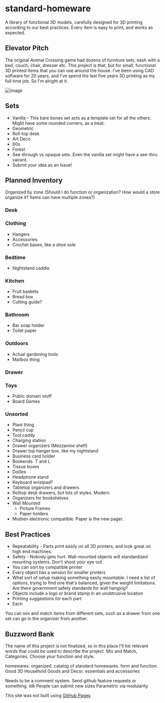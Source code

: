 # standard-homeware
A library of functional 3D models, carefully designed for 3D printing according to our best practices. Every item is easy to print, and works as expected.

## Elevator Pitch
The original Animal Crossing game had dozens of furniture sets, eash with a bed, couch, chair, dresser etc. This project is that, but for small, functional 3D printed items that you can use around the house. I've been using CAD software for 20 years, and I've spend the last five years 3D printing as my full time job. So I'm alright at it.

![image](https://github.com/nathangineer/standard-homeware/assets/26797863/1f46f934-0c8f-45b6-9945-6aa1b74b5051)

## Sets
- Vanilla - This bare bones set acts as a template set for all the others. Might have some rounded corners, as a treat.
- Geometric
- Roll-top desk
- Art Deco
- 60s
- Forest
- See-through vs opaque sets. Even the vanilla set might have a see-thru vairant.
- Submit your idea as an Issue!

## Planned Inventory
Organized by zone (Should I do function or organization? How would a store organize it? Items can have multiple zones?)
### Desk
### Clothing
- Hangers
- Accessories
- Crochet bases, like a shoe sole
### Bedtime
- Nightstand caddie
### Kitchen
- Fruit baskets
- Bread box
- Cutting guide?
### Bathroom
- Bar soap holder
- Toilet paper
### Outdoors
- Actual gardening tools
- Mailbox thing
### Drawer
### Toys
- Public domain stuff
- Board Games
### Unsorted
- Plant thing
- Pencil cup
- Tool caddy
- Charging station
- Drawer organizers (Mezzanine shelf)
- Drawer top hanger box. like my nightstand
- Business card holder
- Bookends. T and L
- Tissue boxes
- Doilies
- Headphone stand
- Keyboard wristpad?
- Tabletop organizers and drawers
- Rolltop desk drawers, but lots of styles. Modern
- Organizers for bookshelves
- Wall Mounted
  - Picture Frames
  - Paper holders
- Modren electronic compatible. Paper is the new pager.

## Best Practices
- Repeatability - Parts print easily on all 3D printers, and look great on high end machines.
- Safety - Nobody gets hurt. Wall-mounted objects will standardized mounting systems. Don't shoot your eye out.
- You can sort by compatible printer
- Every object has a version for smaller printers
- What sort of setup making something easily mountable. I need a list of options, trying to find one that's balanced, given the weight limitations. Are there government safety standards for wall hanging?
- Objects include a logo or brand stamp in an unobtrusive location
- Printing suggestions for each part
- Each 

You can mix and match items from different sets, such as a drawer from one set can go in the organizer from another.

## Buzzword Bank
The name of this project is not finalized, so in this place I'll list relevant words that could be used to describe the project. Mix and Match, Categories. Choose your function and style. 

homewares. organized. catalog of standard homewares. form and function. Good 3D Household Goods and Decor. essentials and accessories

Needs to be a comment system. Send github feature requests or something. Idk
People can submit new sizes 
Parametric via modularity


This site was not built using [GitHub Pages](https://pages.github.com/)
